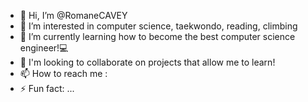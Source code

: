 - 👋 Hi, I’m @RomaneCAVEY
- 👀 I’m interested in computer science, taekwondo, reading, climbing
- 🌱 I’m currently learning how to become the best computer science engineer!💻 
- 💞️  I'm looking to collaborate on projects that allow me to learn!
- 📫 How to reach me : 
- ⚡ Fun fact: ...

<!---
RomaneCAVEY/RomaneCAVEY is a ✨ special ✨ repository because its `README.md` (this file) appears on your GitHub profile.
You can click the Preview link to take a look at your changes.
--->
